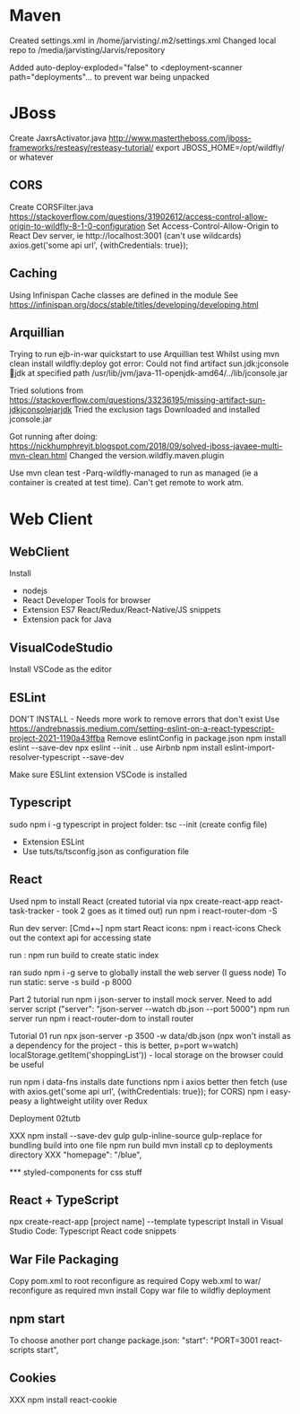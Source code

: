 Maven
=====

Created settings.xml in /home/jarvisting/.m2/settings.xml
Changed local repo to /media/jarvisting/Jarvis/repository

Added auto-deploy-exploded="false"  to <deployment-scanner path="deployments"...   to prevent war being unpacked


JBoss
=====
Create JaxrsActivator.java  http://www.mastertheboss.com/jboss-frameworks/resteasy/resteasy-tutorial/
export JBOSS_HOME=/opt/wildfly/  or whatever


CORS
----
Create CORSFilter.java   https://stackoverflow.com/questions/31902612/access-control-allow-origin-to-wildfly-8-1-0-configuration
Set Access-Control-Allow-Origin to React Dev server, ie http://localhost:3001  (can't use wildcards)
axios.get('some api url', {withCredentials: true});

Caching
-------
Using Infinispan
Cache classes are defined in the module
See https://infinispan.org/docs/stable/titles/developing/developing.html

Arquillian
----------

Trying to run ejb-in-war quickstart to use Arquillian test
Whilst using     mvn clean install wildfly:deploy 
got error: Could not find artifact sun.jdk:jconsole:jar:jdk at specified path /usr/lib/jvm/java-11-openjdk-amd64/../lib/jconsole.jar

Tried solutions from https://stackoverflow.com/questions/33236195/missing-artifact-sun-jdkjconsolejarjdk
Tried the exclusion tags
Downloaded and installed jconsole.jar

Got running after doing: https://nickhumphreyit.blogspot.com/2018/09/solved-jboss-javaee-multi-mvn-clean.html
Changed the version.wildfly.maven.plugin

Use mvn clean test -Parq-wildfly-managed
to run as managed (ie a container is created at test time). 
Can't get remote to work atm.


Web Client
=========


WebClient
---------
Install
- nodejs
- React Developer Tools for browser
- Extension ES7 React/Redux/React-Native/JS snippets
- Extension pack for Java

VisualCodeStudio
----------------
Install VSCode as the editor

ESLint
------
DON'T INSTALL - Needs more work to remove errors that don't exist
Use https://andrebnassis.medium.com/setting-eslint-on-a-react-typescript-project-2021-1190a43ffba
Remove eslintConfig in package.json
npm install eslint --save-dev
npx eslint --init
.. use Airbnb
npm install eslint-import-resolver-typescript --save-dev


Make sure ESLlint extension VSCode is installed
  
Typescript
----------
sudo npm i -g typescript
in project folder: tsc --init (create config file)
- Extension ESLint
- Use tuts/ts/tsconfig.json as configuration file


React
-----
Used npm to install React (created tutorial via npx create-react-app react-task-tracker - took 2 goes as it timed out)
run npm i react-router-dom -S



Run dev server: [Cmd+~] npm start
React icons: npm i react-icons
Check out the context api for accessing state

run : npm run build   to create static index

ran sudo npm i -g serve   to globally install the web server (I guess node)
To run static: serve -s build -p 8000

Part 2 tutorial
run npm i json-server  to install mock server. Need to add server script ("server": "json-server --watch db.json --port 5000") npm run server
run npm i react-router-dom  to install router

Tutorial 01
run npx json-server -p 3500 -w data/db.json (npx won't install as a dependency for the project - this is better, p=port w=watch)
localStorage.getItem('shoppingList')) - local storage on the browser could be useful

run npm i data-fns   installs date functions
npm i axios    better then fetch  (use with axios.get('some api url', {withCredentials: true}); for CORS)
npm i easy-peasy     a lightweight utility over Redux


Deployment 02tutb

XXX npm install --save-dev gulp gulp-inline-source gulp-replace    for bundling build into one file
npm run build
mvn install
cp to deployments directory
XXX "homepage": "/blue",

*** styled-components for css stuff

React + TypeScript
------------------
npx create-react-app [project name] --template typescript
Install in Visual Studio Code: Typescript React code snippets

War File Packaging
------------------
Copy pom.xml to root  reconfigure as required
Copy web.xml to war/  reconfigure as required
mvn install
Copy war file to wildfly deployment 

npm start
---------
To choose another port change package.json: "start": "PORT=3001 react-scripts start",

Cookies
-------
XXX npm install react-cookie
